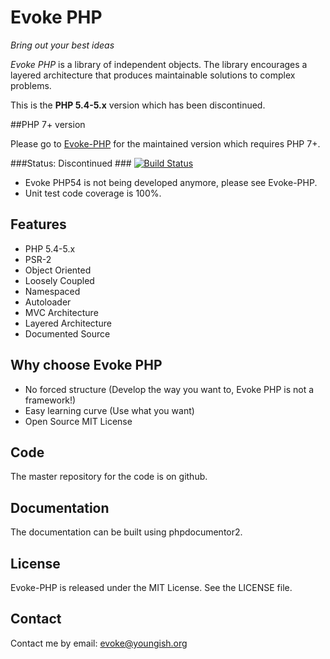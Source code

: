# Evoke PHP

_Bring out your best ideas_

_Evoke PHP_ is a library of independent objects. The library encourages a layered architecture that produces
 maintainable solutions to complex problems.

This is the __PHP 5.4-5.x__ version which has been discontinued.

##PHP 7+ version

Please go to [Evoke-PHP](https://github.com/Evoke-PHP/Evoke-PHP) for the maintained version which requires PHP 7+.

###Status: Discontinued ###
[![Build Status](https://secure.travis-ci.org/Evoke-PHP/Evoke-PHP.png?branch=master)](http://travis-ci.org/Evoke-PHP/Evoke-PHP)

* Evoke PHP54 is not being developed anymore, please see Evoke-PHP.
* Unit test code coverage is 100%.

## Features
* PHP 5.4-5.x
* PSR-2
* Object Oriented
* Loosely Coupled
* Namespaced
* Autoloader
* MVC Architecture
* Layered Architecture
* Documented Source

## Why choose Evoke PHP
* No forced structure (Develop the way you want to, Evoke PHP is not a framework!)
* Easy learning curve (Use what you want)
* Open Source MIT License

## Code
The master repository for the code is on github.

## Documentation
The documentation can be built using phpdocumentor2.

## License
Evoke-PHP is released under the MIT License.  See the LICENSE file.

## Contact
Contact me by email: evoke@youngish.org